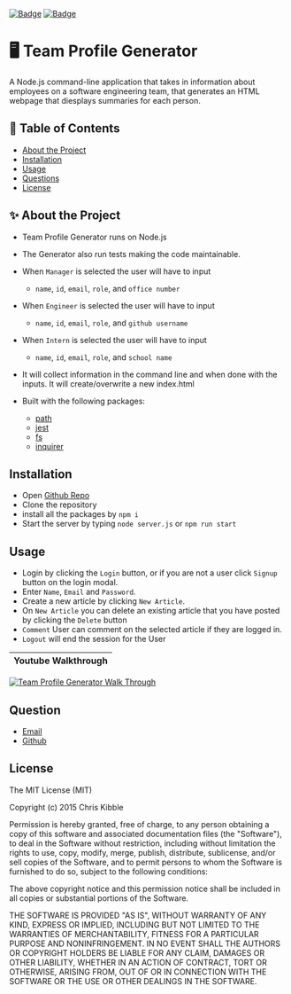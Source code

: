 [![Badge](https://img.shields.io/badge/License-MIT-blue)](https://opensource.org/licenses/MIT)
[![Badge](https://img.shields.io/badge/GitHub-chabivz-blueviolet?style=flat-square&logo=appveyor)](https://github.com/chabivz)
# 🖥️ Team Profile Generator

A Node.js command-line application that takes in information about employees on a software engineering team, that generates an HTML webpage that diesplays summaries for each person.

## 🧐  Table of Contents

- [About the Project](#about-the-project)
- [Installation](#installation)
- [Usage](#usage)
- [Questions](#questions)
- [License](#License)

## ✨ About the Project
- Team Profile Generator runs on Node.js
- The Generator also run tests making the code maintainable. 

- When `Manager` is selected the user will have to input 
  - `name`, `id`, `email`, `role`, and `office number`
- When `Engineer` is selected the user will have to input 
  - `name`, `id`, `email`, `role`, and `github username`
- When `Intern` is selected the user will have to input 
  - `name`, `id`, `email`, `role`, and `school name`  
  
- It will collect information in the command line and when done with the inputs. It will create/overwrite a new index.html
- Built with the following packages:
  - [path](https://www.npmjs.com/package/path)
  - [jest](https://www.npmjs.com/package/jest)
  - [fs](https://www.npmjs.com/package/fs)
  - [inquirer](https://www.npmjs.com/package/inquirer)
## Installation

- Open [Github Repo](https://github.com/Chabivz/010-TeamProfileGenerator)
- Clone the repository
- install all the packages by `npm i`
- Start the server by typing `node server.js` or `npm run start`

## Usage

- Login by clicking the `Login` button, or if you are not a user click `Signup` button on the login modal.
- Enter `Name`, `Email` and `Password`.
- Create a new article by clicking `New Article`. 
- On `New Article` you can delete an existing article that you have posted by clicking the `Delete` button
- `Comment` User can comment on the selected article if they are logged in.
- `Logout` will end the session for the User

|Youtube Walkthrough|
|---|
[![Team Profile Generator Walk Through](https://img.youtube.com/vi/YOUTUBE_VIDEO_ID_HERE/0.jpg)](https://www.youtube.com/watch?v=7X6k_zpWhfc)


## Question

- [Email](mailto:chrisabiva@hotmail.com)
- [Github](https://github.com/Chabivz)
## License

The MIT License (MIT)

Copyright (c) 2015 Chris Kibble

Permission is hereby granted, free of charge, to any person obtaining a copy of this software and associated documentation files (the "Software"), to deal in the Software without restriction, including without limitation the rights to use, copy, modify, merge, publish, distribute, sublicense, and/or sell copies of the Software, and to permit persons to whom the Software is furnished to do so, subject to the following conditions:

The above copyright notice and this permission notice shall be included in all copies or substantial portions of the Software.

THE SOFTWARE IS PROVIDED "AS IS", WITHOUT WARRANTY OF ANY KIND, EXPRESS OR IMPLIED, INCLUDING BUT NOT LIMITED TO THE WARRANTIES OF MERCHANTABILITY, FITNESS FOR A PARTICULAR PURPOSE AND NONINFRINGEMENT. IN NO EVENT SHALL THE AUTHORS OR COPYRIGHT HOLDERS BE LIABLE FOR ANY CLAIM, DAMAGES OR OTHER LIABILITY, WHETHER IN AN ACTION OF CONTRACT, TORT OR OTHERWISE, ARISING FROM, OUT OF OR IN CONNECTION WITH THE SOFTWARE OR THE USE OR OTHER DEALINGS IN THE SOFTWARE.
